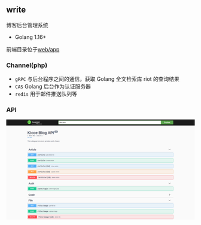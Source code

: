 ## write

博客后台管理系统

* Golang 1.16+

前端目录位于[web/app](https://github.com/moonprism/blog/tree/master/write/web/app)

### Channel(php)

* `gRPC` 与后台程序之间的通信，获取 Golang 全文检索库 riot 的查询结果
* `CAS` Golang 后台作为认证服务器
* `redis` 用于邮件推送队列等

### API

![](https://raw.githubusercontent.com/moonprism/cdn/master/image/b-3.png)
